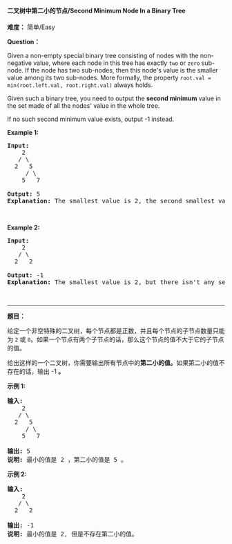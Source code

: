 #### 二叉树中第二小的节点/Second Minimum Node In a Binary Tree
**难度：** 简单/Easy

**Question：** 

<p>Given a non-empty special binary tree consisting of nodes with the non-negative value, where each node in this tree has exactly <code>two</code> or <code>zero</code> sub-node. If the node has two sub-nodes, then this node&#39;s value is the smaller value among its two sub-nodes. More formally, the property&nbsp;<code>root.val = min(root.left.val, root.right.val)</code>&nbsp;always holds.</p>

<p>Given such a binary tree, you need to output the <b>second minimum</b> value in the set made of all the nodes&#39; value in the whole tree.</p>

<p>If no such second minimum value exists, output -1 instead.</p>

<p><b>Example 1:</b></p>

<pre>
<b>Input:</b> 
    2
   / \
  2   5
     / \
    5   7

<b>Output:</b> 5
<b>Explanation:</b> The smallest value is 2, the second smallest value is 5.
</pre>

<p>&nbsp;</p>

<p><b>Example 2:</b></p>

<pre>
<b>Input:</b> 
    2
   / \
  2   2

<b>Output:</b> -1
<b>Explanation:</b> The smallest value is 2, but there isn&#39;t any second smallest value.
</pre>

<p>&nbsp;</p>


------

**题目：** 
<p>给定一个非空特殊的二叉树，每个节点都是正数，并且每个节点的子节点数量只能为&nbsp;<code>2</code>&nbsp;或&nbsp;<code>0</code>。如果一个节点有两个子节点的话，那么这个节点的值不大于它的子节点的值。&nbsp;</p>

<p>给出这样的一个二叉树，你需要输出所有节点中的<strong>第二小的值。</strong>如果第二小的值不存在的话，输出 -1 <strong>。</strong></p>

<p><strong>示例 1:</strong></p>

<pre>
<strong>输入:</strong> 
    2
   / \
  2   5
     / \
    5   7

<strong>输出:</strong> 5
<strong>说明:</strong> 最小的值是 2 ，第二小的值是 5 。
</pre>

<p><strong>示例 2:</strong></p>

<pre>
<strong>输入:</strong> 
    2
   / \
  2   2

<strong>输出:</strong> -1
<strong>说明:</strong> 最小的值是 2, 但是不存在第二小的值。
</pre>

